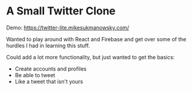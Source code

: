 # A Small Twitter Clone

Demo: https://twitter-lite.mikesukmanowsky.com/

Wanted to play around with React and Firebase and get over some of the hurdles
I had in learning this stuff.

Could add a lot more functionality, but just wanted to get the basics:

- Create accounts and profiles
- Be able to tweet
- Like a tweet that isn't yours
